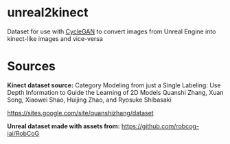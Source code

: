 # unreal2kinect
Dataset for use with [CycleGAN](https://github.com/junyanz/pytorch-CycleGAN-and-pix2pix) to convert images from Unreal Engine into kinect-like images and vice-versa



# Sources

**Kinect dataset source:**
Category Modeling from just a Single Labeling: Use Depth Information to Guide the Learning of 2D Models
Quanshi Zhang, Xuan Song, Xiaowei Shao, Huijing Zhao, and Ryosuke Shibasaki

https://sites.google.com/site/quanshizhang/dataset

**Unreal dataset made with assets from:**
https://github.com/robcog-iai/RobCoG
